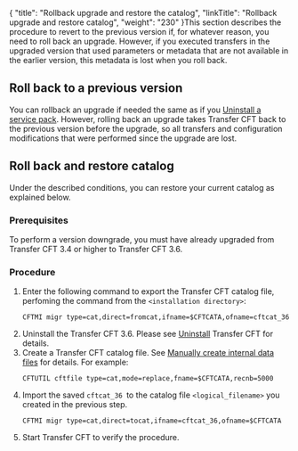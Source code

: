 {
    "title": "Rollback upgrade and restore the catalog",
    "linkTitle": "Rollback upgrade and restore catalog",
    "weight": "230"
}This section describes the procedure to revert to the previous version if, for whatever reason, you need to roll back an upgrade. However, if you executed transfers in the upgraded version that used parameters or metadata that are not available in the earlier version, this metadata is lost when you roll back.

## Roll back to a previous version

You can rollback an upgrade if needed the same as if you [Uninstall a service pack](#Uninstal). However, rolling back an upgrade takes Transfer CFT back to the previous version before the upgrade, so all transfers and configuration modifications that were performed since the upgrade are lost.

## Roll back and restore catalog

Under the described conditions, you can restore your current catalog as explained below.

### Prerequisites

To perform a version downgrade, you must have already upgraded from Transfer CFT 3.4 or higher to Transfer CFT 3.6.

### Procedure

1. Enter the following command to export the Transfer CFT catalog file, perfoming the command from the `<installation directory>`:  
    ```
    CFTMI migr type=cat,direct=fromcat,ifname=$CFTCATA,ofname=cftcat_36
    ```
1. Uninstall the Transfer CFT 3.6. Please see <a href="" class="MCXref xref">Uninstall</a> Transfer CFT for details.
1. Create a Transfer CFT catalog file. See [Manually create internal data files](../../../admin_intro/admin_commands_intro/cftfile) for details. For example:  
    ```
    CFTUTIL cftfile type=cat,mode=replace,fname=$CFTCATA,recnb=5000
    ```
1. Import the saved `cftcat_36 `to the catalog file `<logical_filename>` you created in the previous step.  
    ```
    CFTMI migr type=cat,direct=tocat,ifname=cftcat_36,ofname=$CFTCATA
    ```
1. Start Transfer CFT to verify the procedure.
